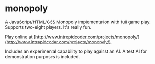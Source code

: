 # monopoly

A JavaScript/HTML/CSS Monopoly implementation with full game play. Supports two-eight players. It's really fun.

Play online at [http://www.intrepidcoder.com/projects/monopoly/](http://www.intrepidcoder.com/projects/monopoly/).

Includes an experimental capability to play against an AI. A test AI for demonstration purposes is included.
